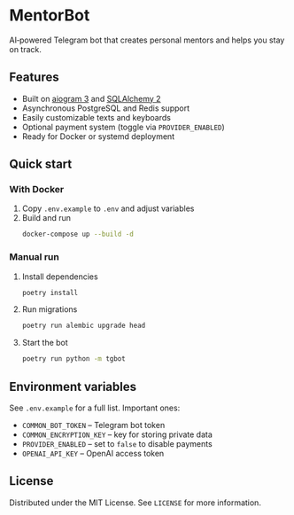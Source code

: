 # MentorBot

AI‑powered Telegram bot that creates personal mentors and helps you stay on track.

## Features

- Built on [aiogram 3](https://github.com/aiogram/aiogram) and [SQLAlchemy 2](https://www.sqlalchemy.org/)
- Asynchronous PostgreSQL and Redis support
- Easily customizable texts and keyboards
- Optional payment system (toggle via `PROVIDER_ENABLED`)
- Ready for Docker or systemd deployment

## Quick start

### With Docker
1. Copy `.env.example` to `.env` and adjust variables
2. Build and run
   ```sh
   docker-compose up --build -d
   ```

### Manual run
1. Install dependencies
   ```sh
   poetry install
   ```
2. Run migrations
   ```sh
   poetry run alembic upgrade head
   ```
3. Start the bot
   ```sh
   poetry run python -m tgbot
   ```

## Environment variables
See `.env.example` for a full list. Important ones:

- `COMMON_BOT_TOKEN` – Telegram bot token
- `COMMON_ENCRYPTION_KEY` – key for storing private data
- `PROVIDER_ENABLED` – set to `false` to disable payments
- `OPENAI_API_KEY` – OpenAI access token

## License

Distributed under the MIT License. See `LICENSE` for more information.

